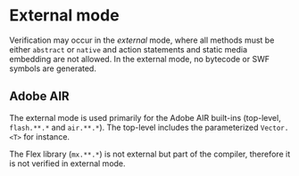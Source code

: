# External mode

Verification may occur in the *external* mode, where all methods must be either `abstract` or `native` and action statements and static media embedding are not allowed. In the external mode, no bytecode or SWF symbols are generated.

## Adobe AIR

The external mode is used primarily for the Adobe AIR built-ins (top-level, `flash.**.*` and `air.**.*`). The top-level includes the parameterized `Vector.<T>` for instance.

The Flex library (`mx.**.*`) is not external but part of the compiler, therefore it is not verified in external mode.